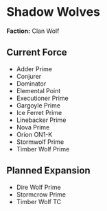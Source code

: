 # Shadow Wolves
**Faction:** Clan Wolf
## Current Force
- Adder Prime
- Conjurer
- Dominator
- Elemental Point
- Executioner Prime
- Gargoyle Prime
- Ice Ferret Prime
- Linebacker Prime
- Nova Prime
- Orion ON1-K
- Stormwolf Prime
- Timber Wolf Prime
## Planned Expansion
- Dire Wolf Prime
- Stormcrow Prime
- Timber Wolf TC
